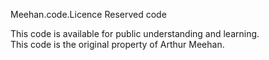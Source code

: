 Meehan.code.Licence 
Reserved code

This code is available for public understanding and learning.  
This code is the original property of Arthur Meehan.

